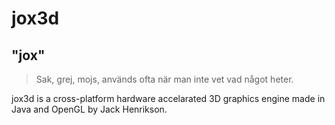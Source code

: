# jox3d
## "jox"
> Sak, grej, mojs, används ofta när man inte vet vad något heter.

jox3d is a cross-platform hardware accelarated 3D graphics engine made in Java and OpenGL by Jack Henrikson.
